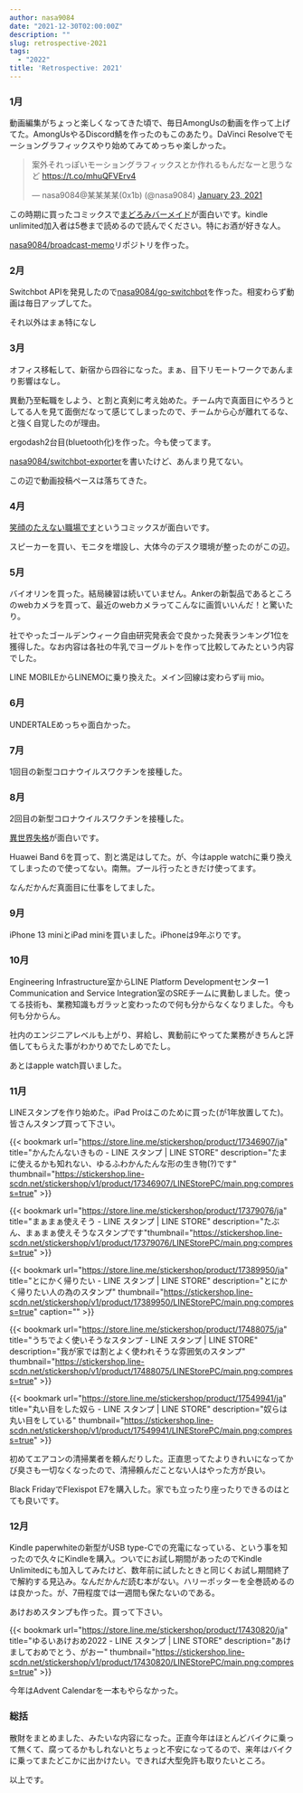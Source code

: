 ```yaml
---
author: nasa9084
date: "2021-12-30T02:00:00Z"
description: ""
slug: retrospective-2021
tags:
  - "2022"
title: 'Retrospective: 2021'
---
```



### 1月

動画編集がちょっと楽しくなってきた頃で、毎日AmongUsの動画を作って上げてた。AmongUsやるDiscord鯖を作ったのもこのあたり。DaVinci Resolveでモーショングラフィックスやり始めてみてめっちゃ楽しかった。

<blockquote class="twitter-tweet"><p lang="ja" dir="ltr">案外それっぽいモーショングラフィックスとか作れるもんだなーと思うなど <a href="https://t.co/mhuQFVErv4">https://t.co/mhuQFVErv4</a></p>&mdash; nasa9084@某某某某(0x1b) (@nasa9084) <a href="https://twitter.com/nasa9084/status/1353003355040227330?ref_src=twsrc%5Etfw">January 23, 2021</a></blockquote>
<script async src="https://platform.twitter.com/widgets.js" charset="utf-8"></script>

この時期に買ったコミックスで[まどろみバーメイド](https://amzn.to/3FDx7SJ)が面白いです。kindle unlimited加入者は5巻まで読めるので読んでください。特にお酒が好きな人。

[nasa9084/broadcast-memo](https://github.com/nasa9084/broadcast-memo)リポジトリを作った。

### 2月

Switchbot APIを発見したので[nasa9084/go-switchbot](https://github.com/nasa9084/go-switchbot)を作った。相変わらず動画は毎日アップしてた。

それ以外はまぁ特になし

### 3月

オフィス移転して、新宿から四谷になった。まぁ、目下リモートワークであんまり影響はなし。

異動乃至転職をしよう、と割と真剣に考え始めた。チーム内で真面目にやろうとしてる人を見て面倒だなって感じてしまったので、チームから心が離れてるな、と強く自覚したのが理由。

ergodash2台目(bluetooth化)を作った。今も使ってます。

[nasa9084/switchbot-exporter](https://github.com/nasa9084/switchbot-exporter)を書いたけど、あんまり見てない。

この辺で動画投稿ペースは落ちてきた。

### 4月

[笑顔のたえない職場です](https://amzn.to/3FDR643)というコミックスが面白いです。

スピーカーを買い、モニタを増設し、大体今のデスク環境が整ったのがこの辺。

### 5月

バイオリンを買った。結局練習は続いていません。Ankerの新製品であるところのwebカメラを買って、最近のwebカメラってこんなに画質いいんだ！と驚いたり。

社でやったゴールデンウィーク自由研究発表会で良かった発表ランキング1位を獲得した。なお内容は各社の牛乳でヨーグルトを作って比較してみたという内容でした。

LINE MOBILEからLINEMOに乗り換えた。メイン回線は変わらずiij mio。

### 6月

UNDERTALEめっちゃ面白かった。

### 7月

1回目の新型コロナウイルスワクチンを接種した。

### 8月

2回目の新型コロナウイルスワクチンを接種した。

[異世界失格](https://amzn.to/3JtM4sY)が面白いです。

Huawei Band 6を買って、割と満足はしてた。が、今はapple watchに乗り換えてしまったので使ってない。南無。プール行ったときだけ使ってます。

なんだかんだ真面目に仕事をしてました。

### 9月

iPhone 13 miniとiPad miniを買いました。iPhoneは9年ぶりです。

### 10月

Engineering Infrastructure室からLINE Platform Developmentセンター1 Communication and Service Integration室のSREチームに異動しました。使ってる技術も、業務知識もガラッと変わったので何も分からなくなりました。今も何も分からん。

社内のエンジニアレベルも上がり、昇給し、異動前にやってた業務がきちんと評価してもらえた事がわかりめでたしめでたし。

あとはapple watch買いました。

### 11月

LINEスタンプを作り始めた。iPad Proはこのために買った(が1年放置してた)。皆さんスタンプ買って下さい。

{{< bookmark url="https://store.line.me/stickershop/product/17346907/ja" title="かんたんないきもの - LINE スタンプ | LINE STORE" description="たまに使えるかも知れない、ゆるふわかんたんな形の生き物(?)です" thumbnail="https://stickershop.line-scdn.net/stickershop/v1/product/17346907/LINEStorePC/main.png;compress=true" >}}

{{< bookmark url="https://store.line.me/stickershop/product/17379076/ja" title="まぁまぁ使えそう - LINE スタンプ | LINE STORE" description="たぶん、まぁまぁ使えそうなスタンプです"thumbnail="https://stickershop.line-scdn.net/stickershop/v1/product/17379076/LINEStorePC/main.png;compress=true" >}}

{{< bookmark url="https://store.line.me/stickershop/product/17389950/ja" title="とにかく帰りたい - LINE スタンプ | LINE STORE" description="とにかく帰りたい人の為のスタンプ" thumbnail="https://stickershop.line-scdn.net/stickershop/v1/product/17389950/LINEStorePC/main.png;compress=true" caption="" >}}

{{< bookmark url="https://store.line.me/stickershop/product/17488075/ja" title="うちでよく使いそうなスタンプ - LINE スタンプ | LINE STORE" description="我が家では割とよく使われそうな雰囲気のスタンプ" thumbnail="https://stickershop.line-scdn.net/stickershop/v1/product/17488075/LINEStorePC/main.png;compress=true" >}}

{{< bookmark url="https://store.line.me/stickershop/product/17549941/ja" title="丸い目をした奴ら - LINE スタンプ | LINE STORE" description="奴らは丸い目をしている" thumbnail="https://stickershop.line-scdn.net/stickershop/v1/product/17549941/LINEStorePC/main.png;compress=true" >}}

初めてエアコンの清掃業者を頼んだりした。正直思ってたよりきれいになってかび臭さも一切なくなったので、清掃頼んだことない人はやった方が良い。

Black FridayでFlexispot E7を購入した。家でも立ったり座ったりできるのはとても良いです。

### 12月

Kindle paperwhiteの新型がUSB type-Cでの充電になっている、という事を知ったので久々にKindleを購入。ついでにお試し期間があったのでKindle Unlimitedにも加入してみたけど、数年前に試したときと同じくお試し期間終了で解約する見込み。なんだかんだ読む本がない。ハリーポッターを全巻読めるのは良かった。が、7冊程度では一週間も保たないのである。

あけおめスタンプも作った。買って下さい。

{{< bookmark url="https://store.line.me/stickershop/product/17430820/ja" title="ゆるいあけおめ2022 - LINE スタンプ | LINE STORE" description="あけましておめでとう、がおー" thumbnail="https://stickershop.line-scdn.net/stickershop/v1/product/17430820/LINEStorePC/main.png;compress=true" >}}

今年はAdvent Calendarを一本もやらなかった。

### 総括

散財をまとめました、みたいな内容になった。正直今年はほとんどバイクに乗って無くて、腐ってるかもしれないとちょっと不安になってるので、来年はバイクに乗ってまたどこかに出かけたい。できれば大型免許も取りたいところ。

以上です。
